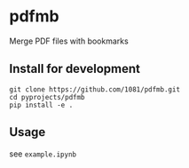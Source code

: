 # pdfmb
Merge PDF files with bookmarks

## Install for development
```
git clone https://github.com/1081/pdfmb.git
cd pyprojects/pdfmb
pip install -e .
```

## Usage
see `example.ipynb`